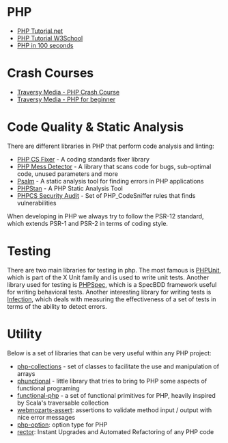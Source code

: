 # PHP
- [PHP Tutorial.net](https://www.phptutorial.net/)
- [PHP Tutorial W3School](https://www.w3schools.com/php/) 
- [PHP in 100 seconds](https://www.youtube.com/watch?v=a7_WFUlFS94)

# Crash Courses
- [Traversy Media - PHP Crash Course](https://www.youtube.com/playlist?list=PLillGF-Rfqbap2IB6ZS4BBBcYPagAjpjn)
- [Traversy Media - PHP for beginner](https://www.youtube.com/watch?v=BUCiSSyIGGU)


# Code Quality & Static Analysis
There are different libraries in PHP that perform code analysis and linting:

- [PHP CS Fixer](https://github.com/FriendsOfPHP/PHP-CS-Fixer) - A coding standards fixer library
- [PHP Mess Detector](https://github.com/phpmd/phpmd) - A library that scans code for bugs, sub-optimal code, unused parameters and more
- [Psalm](https://github.com/vimeo/psalm) - A static analysis tool for finding errors in PHP applications
- [PHPStan](https://github.com/phpstan/phpstan) - A PHP Static Analysis Tool
- [PHPCS Security Audit](https://github.com/FloeDesignTechnologies/phpcs-security-audit) - Set of PHP_CodeSniffer rules that finds vulnerabilities

When developing in PHP we always try to follow the PSR-12 standard, which extends PSR-1 and PSR-2 in terms of coding style.
 
# Testing
There are two main libraries for testing in php. The most famous is [PHPUnit](https://github.com/sebastianbergmann/phpunit), which is part of the X Unit family and is used to write unit tests. Another library used for testing is [PHPSpec](https://github.com/phpspec/phpspec), which is a SpecBDD framework useful for writing behavioral tests. Another interesting library for writing tests is [Infection](https://github.com/infection/infection), which deals with measuring the effectiveness of a set of tests in terms of the ability to detect errors.

# Utility
Below is a set of libraries that can be very useful within any PHP project:

- [php-collections](https://github.com/danielgsims/php-collections) - set of classes to facilitate the use and manipulation of arrays
- [phunctional](https://github.com/Lambdish/phunctional) - little library that tries to bring to PHP some aspects of functional programing
- [functional-php](https://github.com/lstrojny/functional-php) - a set of functional primitives for PHP, heavily inspired by Scala's traversable collection
- [webmozarts-assert](https://github.com/webmozarts/assert): assertions to validate method input / output with nice error messages
- [php-option](https://github.com/schmittjoh/php-option): option type for PHP
- [rector](https://github.com/rectorphp/rector): Instant Upgrades and Automated Refactoring of any PHP code
